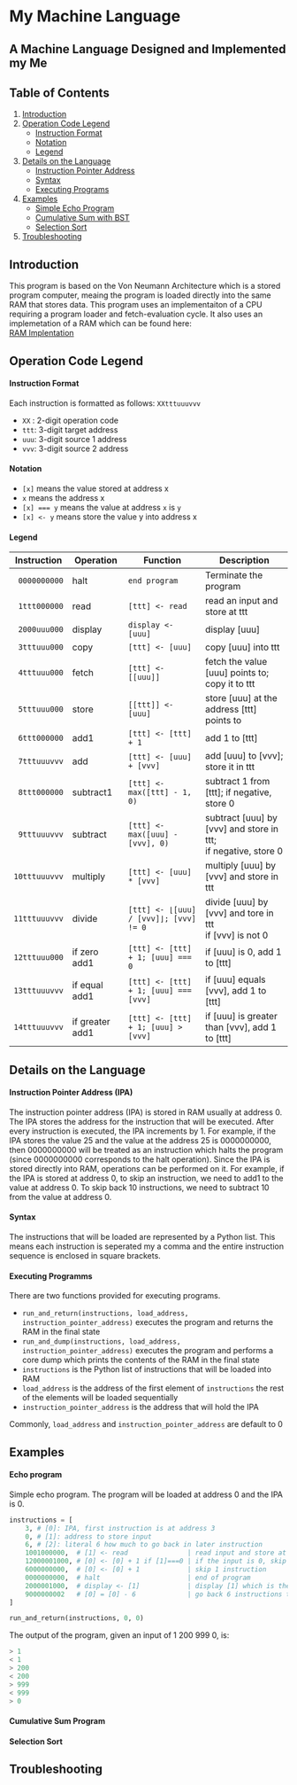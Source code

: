 # My Machine Language

## A Machine Language Designed and Implemented my Me

## Table of Contents
1. [Introduction](#introduction)
2. [Operation Code Legend](#operation-code-legend)
    * [Instruction Format](#instruction-format)
	* [Notation](#notation)
	* [Legend](#legend)
3. [Details on the Language](#details)
	* [Instruction Pointer Address](#instruction-pointer-address)
	* [Syntax](#syntax)
	* [Executing Programs](#executing-programs)
4. [Examples](#examples)
    * [Simple Echo Program](#echo-program)
	* [Cumulative Sum with BST](#cumulative-sum-program)
	* [Selection Sort](#selection-sort)
5. [Troubleshooting](#troubleshooting)

## Introduction

This program is based on the Von Neumann Architecture which is a stored program computer, meaing the program is loaded directly into the same RAM that stores data.
This program uses an implementaiton of a CPU requiring a program loader and fetch-evaluation cycle.
It also uses an implemetation of a RAM which can be found here: <br>[RAM Implentation](https://github.com/tansonlee/ram)

## Operation Code Legend

#### Instruction Format

Each instruction is formatted as follows: `XXtttuuuvvv`
* `XX` : 2-digit operation code
* `ttt`: 3-digit target address
* `uuu`: 3-digit source 1 address
* `vvv`: 3-digit source 2 address

#### Notation

* `[x]` means the value stored at address x
* `x` means the address x
* `[x] === y` means the value at address `x` is `y`
* `[x] <- y` means store the value y into address x

#### Legend


|Instruction     |Operation       |Function                                     |Description                                                      |
|----------------|----------------|---------------------------------------------|-----------------------------------------------------------------|
|` 0000000000`   |halt            |`end program`                                |Terminate the program                                         |     
|` 1ttt000000`   |read            |`[ttt] <- read`                              |read an input and store at ttt                                   |          
|` 2000uuu000`   |display         |`display <- [uuu]`                           |display [uuu]                                                    |
|` 3tttuuu000`   |copy            |`[ttt] <- [uuu]`                             |copy [uuu] into ttt                                              |
|` 4tttuuu000`   |fetch           |`[ttt] <- [[uuu]]`                           |fetch the value [uuu] points to;<br>copy it to ttt                  |
|` 5tttuuu000`   |store           |`[[ttt]] <- [uuu]`                           |store [uuu] at the address [ttt] points to                       |
|` 6ttt000000`   |add1            |`[ttt] <- [ttt] + 1`                         |add 1 to [ttt]                                                   |
|` 7tttuuuvvv`   |add             |`[ttt] <- [uuu] + [vvv]`                     |add [uuu] to [vvv]; store it in ttt                              |
|` 8ttt000000`   |subtract1       |`[ttt] <- max([ttt] - 1, 0)`                 |subtract 1 from [ttt]; if negative, store 0                      |
|` 9tttuuuvvv`   |subtract        |`[ttt] <- max([uuu] - [vvv], 0)`             |subtract [uuu] by [vvv] and store in ttt;<br>if negative, store 0   |
|`10tttuuuvvv`   |multiply        |`[ttt] <- [uuu] * [vvv]`                     |multiply [uuu] by [vvv] and store in ttt                         |
|`11tttuuuvvv`   |divide          |`[ttt] <- ⌊[uuu] / [vvv]⌋; [vvv] != 0`       |divide [uuu] by [vvv] and tore in ttt<br>if [vvv] is not 0         |
|`12tttuuu000`   |if zero add1    |`[ttt] <- [ttt] + 1; [uuu] === 0`            |if [uuu] is 0, add 1 to [ttt]                                    |
|`13tttuuuvvv`   |if equal add1   |`[ttt] <- [ttt] + 1; [uuu] === [vvv]`        |if [uuu] equals [vvv], add 1 to [ttt]                            |
|`14tttuuuvvv`   |if greater add1 |`[ttt] <- [ttt] + 1; [uuu] > [vvv]`          |if [uuu] is greater than [vvv], add 1 to [ttt]                   |


## Details on the Language

#### Instruction Pointer Address (IPA)
The instruction pointer address (IPA) is stored in RAM usually at address 0. 
The IPA stores the address for the instruction that will be executed.
After every instruction is executed, the IPA increments by 1.
For example, if the IPA stores the value 25 and the value at the address 25 is 0000000000, then 0000000000 will be treated as an instruction which halts the program (since 0000000000 corresponds to the halt operation).
Since the IPA is stored directly into RAM, operations can be performed on it. 
For example, if the IPA is stored at address 0, to skip an instruction, we need to add1 to the value at address 0.
To skip back 10 instructions, we need to subtract 10 from the value at address 0.

#### Syntax
The instructions that will be loaded are represented by a Python list. This means each instruction is seperated my a comma and the entire instruction sequence is enclosed in square brackets.

#### Executing Programms
There are two functions provided for executing programs.

* `run_and_return(instructions, load_address, instruction_pointer_address)` executes the program and returns the RAM in the final state
* `run_and_dump(instructions, load_address, instruction_pointer_address)` executes the program and performs a core dump which prints the contents of the RAM in the final state
* `instructions` is the Python list of instructions that will be loaded into RAM
* `load_address` is the address of the first element of `instructions` the rest of the elements will be loaded sequentially
* `instruction_pointer_address` is the address that will hold the IPA

Commonly, `load_address` and `instruction_pointer_address` are default to 0


## Examples

#### Echo program
Simple echo program. The program will be loaded at address 0 and the IPA is 0.

```python
instructions = [
	3, # [0]: IPA, first instruction is at address 3
	0, # [1]: address to store input
	6, # [2]: literal 6 how much to go back in later instruction
	1001000000,  # [1] <- read               | read input and store at address 1 **
	12000001000, # [0] <- [0] + 1 if [1]===0 | if the input is 0, skip 1 instruction 
	6000000000,  # [0] <- [0] + 1            | skip 1 instruction
	0000000000,  # halt                      | end of program
	2000001000,  # display <- [1]            | display [1] which is the input
	9000000002   # [0] = [0] - 6             | go back 6 instructions to **
]

run_and_return(instructions, 0, 0)
```

The output of the program, given an input of 1 200 999 0, is:
```python
> 1
< 1
> 200
< 200
> 999
< 999
> 0
```

#### Cumulative Sum Program

#### Selection Sort



## Troubleshooting 